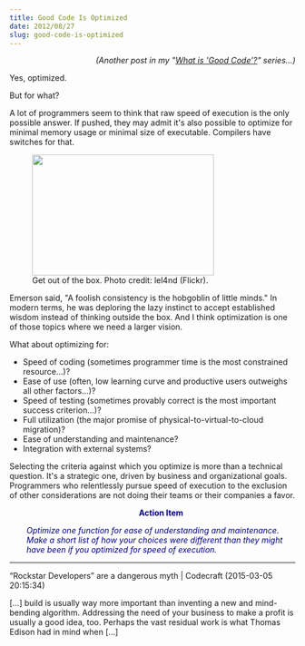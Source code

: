 ```yaml
---
title: Good Code Is Optimized
date: 2012/08/27
slug: good-code-is-optimized
---
```


<p style="text-align:right;"><em>(Another post in my "<a href="/2012/08/26/what-is-good-code/">What is 'Good Code'?</a>" series...)</em></p>
Yes, optimized.

But for what?

A lot of programmers seem to think that raw speed of execution is the only possible answer. If pushed, they may admit it's also possible to optimize for minimal memory usage or minimal size of executable. Compilers have switches for that.

<figure><img class=" " title="think outside the box..." src="http://farm7.staticflickr.com/6086/6062809527_fff6c530e4_n.jpg" alt="" width="320" height="213" /><figcaption>Get out of the box. Photo credit: lel4nd (Flickr).</figcaption></figure>

Emerson said, "A foolish consistency is the hobgoblin of little minds." In modern terms, he was deploring the lazy instinct to accept established wisdom instead of thinking outside the box. And I think optimization is one of those topics where we need a larger vision.

What about optimizing for:
<ul>
	<li>Speed of coding (sometimes programmer time is the most constrained resource...)?</li>
	<li>Ease of use (often, low learning curve and productive users outweighs all other factors...)?</li>
	<li>Speed of testing (sometimes provably correct is the most important success criterion...)?</li>
	<li>Full utilization (the major promise of physical-to-virtual-to-cloud migration)?</li>
	<li>Ease of understanding and maintenance?</li>
	<li>Integration with external systems?</li>
</ul>
Selecting the criteria against which you optimize is more than a technical question. It's a strategic one, driven by business and organizational goals. Programmers who relentlessly pursue speed of execution to the exclusion of other considerations are not doing their teams or their companies a favor.
<p style="padding-left:30px;text-align:center;"><strong><span style="color:#000080;">Action Item</span></strong></p>
<p style="padding-left:30px;"><em><span style="color:#000080;">Optimize one function for ease of understanding and maintenance. Make a short list of how your choices were different than they might have been if you optimized for speed of execution.</span></em></p>

---

&#8220;Rockstar Developers&#8221; are a dangerous myth | Codecraft (2015-03-05 20:15:34)

[…] build is usually way more important than inventing a new and mind-bending algorithm. Addressing the need of your business to make a profit is usually a good idea, too. Perhaps the vast residual work is what Thomas Edison had in mind when […]